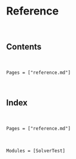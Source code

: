 # Reference

​

## Contents

​

```@contents
Pages = ["reference.md"]
```

​

## Index

​

```@index
Pages = ["reference.md"]
```

​

```@autodocs
Modules = [SolverTest]
```
